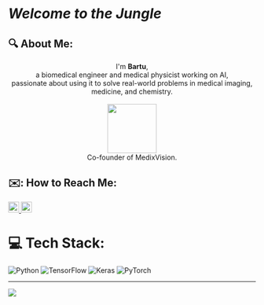 # $Welcome$ $to$ $the$ $Jungle$
<h2>🔍 About Me:</h2>

<p align="center">
I'm <b>Bartu</b>, <br>a biomedical engineer and medical physicist working on AI, <br>passionate about using it to solve real-world problems in medical imaging, medicine, and chemistry. 
<br><br>
<img alt="" src="https://avatars.githubusercontent.com/u/178905582?v=4" height="100px" />
<br> Co-founder of MedixVision.
</p>

<h2>✉️: How to Reach Me:</h2>
<a href="mailto:bartu.schimschek[at]gmail.com">
    <img alt="link to send me an email" src="https://img.shields.io/static/v1?label&message=bartu.schimschek[at]gmail.com&color=whitesmoke&style=for-the-badge&logo=gmail" height="22px" />
</a>
<a href="https://linkedin.com/in/bartuschimschek">
    <img alt="link to my LinkedIn" src="https://img.shields.io/static/v1?label&message=/in/bartuschimschek&color=0A66C2&style=for-the-badge&logo=linkedin" height="22px" />
</a>
</br>


# 💻 Tech Stack:
![Python](https://img.shields.io/badge/python-3670A0?style=for-the-badge&logo=python&logoColor=ffdd54) ![TensorFlow](https://img.shields.io/badge/TensorFlow-%23FF6F00.svg?style=for-the-badge&logo=TensorFlow&logoColor=white) ![Keras](https://img.shields.io/badge/Keras-%23D00000.svg?style=for-the-badge&logo=Keras&logoColor=white) ![PyTorch](https://img.shields.io/badge/PyTorch-%23EE4C2C.svg?style=for-the-badge&logo=PyTorch&logoColor=white)

---
[![](https://visitcount.itsvg.in/api?id=simsekbartu&icon=5&color=1)](https://visitcount.itsvg.in)
